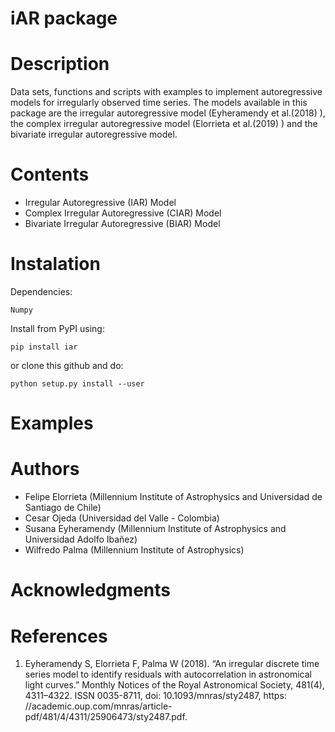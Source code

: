 iAR package
===========

Description
===========

Data sets, functions and scripts with examples to implement
autoregressive models for irregularly observed time series. The models
available in this package are the irregular autoregressive model
(Eyheramendy et al.(2018) ), the complex irregular autoregressive model
(Elorrieta et al.(2019) ) and the bivariate irregular autoregressive
model.

Contents
========

-   Irregular Autoregressive (IAR) Model
-   Complex Irregular Autoregressive (CIAR) Model
-   Bivariate Irregular Autoregressive (BIAR) Model

Instalation
=====================

Dependencies:

```
Numpy
```

Install from PyPI using:

```
pip install iar
```

or clone this github and do:

```
python setup.py install --user
```

Examples
======================

Authors
======================

-   Felipe Elorrieta (Millennium Institute of Astrophysics and Universidad de Santiago de Chile)
-   Cesar Ojeda (Universidad del Valle - Colombia)
-   Susana Eyheramendy (Millennium Institute of Astrophysics and Universidad Adolfo Ibañez)
-   Wilfredo Palma (Millennium Institute of Astrophysics)

Acknowledgments
======================

References
======================

1. Eyheramendy S, Elorrieta F, Palma W (2018). “An irregular discrete time series model to identify residuals with autocorrelation in astronomical light curves.” Monthly Notices of the Royal
Astronomical Society, 481(4), 4311–4322. ISSN 0035-8711, doi: 10.1093/mnras/sty2487, https:
//academic.oup.com/mnras/article-pdf/481/4/4311/25906473/sty2487.pdf.
